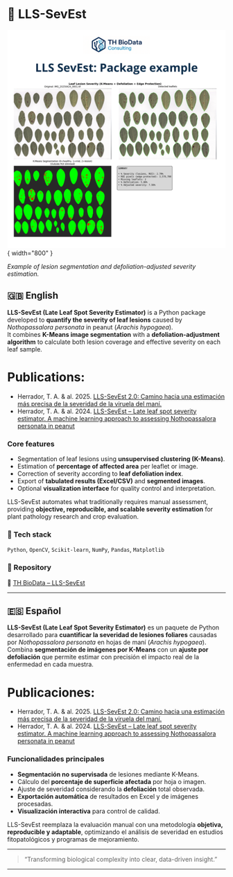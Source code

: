 # 🍃 LLS-SevEst


![LLS-SevEst example](../assets/lls-sevest_figure.png){ width="800" }

*Example of lesion segmentation and defoliation-adjusted severity estimation.*

## 🇬🇧 English
**LLS-SevEst (Late Leaf Spot Severity Estimator)** is a Python package developed to **quantify the severity of leaf lesions** caused by *Nothopassalora personata* in peanut (*Arachis hypogaea*).  
It combines **K-Means image segmentation** with a **defoliation-adjustment algorithm** to calculate both lesion coverage and effective severity on each leaf sample.

# **Publications:**

- Herrador, T. A. & al. 2025. [LLS-SevEst 2.0: Camino hacia una estimación más precisa de la severidad de la viruela del maní.](https://ciacabrera.com.ar/revista40/?fbclid=PAZXh0bgNhZW0CMTEAAaeFsd9JidXcBtdBx9KLZbz8Dt_7WLDQuZrMWu5EbOHVb7fdcGIOgqg-1OK3pg_aem_zTjLnvjpmCPYUP4E_Oibgg#page/46)
- Herrador, T. A. & al. 2024. [LLS-SevEst – Late leaf spot severity estimator. A machine learning approach to assessing Nothopassalora personata in peanut](https://ria.inta.gob.ar/lls-sevest-late-leaf-spot-severity-estimator-a-machine-learning-approach-to-assessing-nothopassalora-personata-in-peanut)

### Core features
- Segmentation of leaf lesions using **unsupervised clustering (K-Means)**.  
- Estimation of **percentage of affected area** per leaflet or image.  
- Correction of severity according to **leaf defoliation index**.  
- Export of **tabulated results (Excel/CSV)** and **segmented images**.  
- Optional **visualization interface** for quality control and interpretation.  

LLS-SevEst automates what traditionally requires manual assessment, providing **objective, reproducible, and scalable severity estimation** for plant pathology research and crop evaluation.

### 🧩 Tech stack
`Python`, `OpenCV`, `Scikit-learn`, `NumPy`, `Pandas`, `Matplotlib`

### 📂 Repository
🔗 [TH BioData – LLS-SevEst](https://github.com/TH-BioData/lls_sev_est)  


---

## 🇪🇸 Español
**LLS-SevEst (Late Leaf Spot Severity Estimator)** es un paquete de Python desarrollado para **cuantificar la severidad de lesiones foliares** causadas por *Nothopassalora personata* en hojas de maní (*Arachis hypogaea*).  
Combina **segmentación de imágenes por K-Means** con un **ajuste por defoliación** que permite estimar con precisión el impacto real de la enfermedad en cada muestra.

# **Publicaciones:**

- Herrador, T. A. & al. 2025. [LLS-SevEst 2.0: Camino hacia una estimación más precisa de la severidad de la viruela del maní.](https://ciacabrera.com.ar/revista40/?fbclid=PAZXh0bgNhZW0CMTEAAaeFsd9JidXcBtdBx9KLZbz8Dt_7WLDQuZrMWu5EbOHVb7fdcGIOgqg-1OK3pg_aem_zTjLnvjpmCPYUP4E_Oibgg#page/46)
- Herrador, T. A. & al. 2024. [LLS-SevEst – Late leaf spot severity estimator. A machine learning approach to assessing Nothopassalora personata in peanut](https://ria.inta.gob.ar/lls-sevest-late-leaf-spot-severity-estimator-a-machine-learning-approach-to-assessing-nothopassalora-personata-in-peanut)

### Funcionalidades principales
- **Segmentación no supervisada** de lesiones mediante K-Means.  
- Cálculo del **porcentaje de superficie afectada** por hoja o imagen.  
- Ajuste de severidad considerando la **defoliación** total observada.  
- **Exportación automática** de resultados en Excel y de imágenes procesadas.  
- **Visualización interactiva** para control de calidad.  

LLS-SevEst reemplaza la evaluación manual con una metodología **objetiva, reproducible y adaptable**, optimizando el análisis de severidad en estudios fitopatológicos y programas de mejoramiento.

---

> “Transforming biological complexity into clear, data-driven insight.”

---


